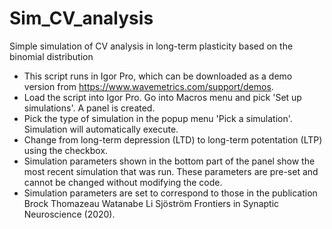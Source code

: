 # Sim_CV_analysis
Simple simulation of CV analysis in long-term plasticity based on the binomial distribution
- This script runs in Igor Pro, which can be downloaded as a demo version from https://www.wavemetrics.com/support/demos.
- Load the script into Igor Pro. Go into Macros menu and pick 'Set up simulations'. A panel is created.
- Pick the type of simulation in the popup menu 'Pick a simulation'. Simulation will automatically execute.
- Change from long-term depression (LTD) to long-term potentation (LTP) using the checkbox.
- Simulation parameters shown in the bottom part of the panel show the most recent simulation that was run. These parameters are pre-set and cannot be changed without modifying the code.
- Simulation parameters are set to correspond to those in the publication Brock Thomazeau Watanabe Li Sjöström Frontiers in Synaptic Neuroscience (2020).
